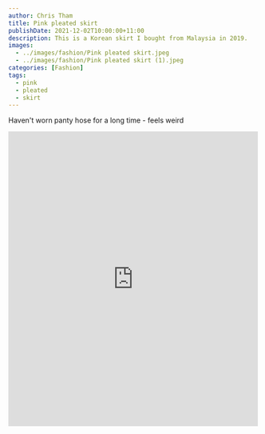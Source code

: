 ```yaml
---
author: Chris Tham
title: Pink pleated skirt
publishDate: 2021-12-02T10:00:00+11:00
description: This is a Korean skirt I bought from Malaysia in 2019.
images:
  - ../images/fashion/Pink pleated skirt.jpeg
  - ../images/fashion/Pink pleated skirt (1).jpeg
categories: [Fashion]
tags:
  - pink
  - pleated
  - skirt
---
```

Haven't worn panty hose for a long time - feels weird

<iframe src="https://www.facebook.com/plugins/post.php?href=https%3A%2F%2Fwww.facebook.com%2Fchris1.tham%2Fposts%2Fpfbid0TccaQiawfgTc2MYh3PmznKugTzmweqF7jGcxikbtJnFJsmURkcCc2R4uSyL5EJVAl&show_text=true&width=500" width="500" height="589" style="border:none;overflow:hidden" scrolling="no" frameborder="0" allowfullscreen="true" allow="autoplay; clipboard-write; encrypted-media; picture-in-picture; web-share"></iframe>
